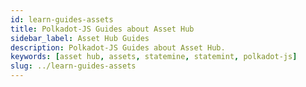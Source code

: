 ```yaml
---
id: learn-guides-assets
title: Polkadot-JS Guides about Asset Hub
sidebar_label: Asset Hub Guides
description: Polkadot-JS Guides about Asset Hub.
keywords: [asset hub, assets, statemine, statemint, polkadot-js]
slug: ../learn-guides-assets
---
```





<MessageBox message="Polkadot-JS is for developers and power users only. If you need help using the Polkadot-JS UI, you can contact the
[Polkadot Support Team](https://support.polkadot.network/support/home). For more user-friendly tools
see the [wallets](../general/wallets-and-extensions.md), [apps](./apps-index) and [dashboard](./dashboards-index) pages." />

<!-- TODO: INDEX CARDS -->
